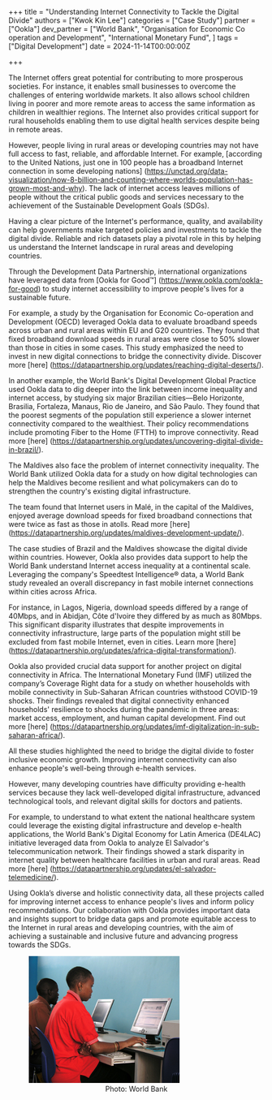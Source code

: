 +++
title = "Understanding Internet Connectivity to Tackle the Digital Divide"
authors = ["Kwok Kin Lee"]
categories = ["Case Study"]
partner = ["Ookla"]
dev_partner = ["World Bank", "Organisation for Economic Co operation and Development", "International Monetary Fund", ]
tags = ["Digital Development"]
date = 2024-11-14T00:00:00Z

+++

The Internet offers great potential for contributing to more prosperous societies. For instance, it enables small businesses to overcome the challenges of entering worldwide markets. It also allows school children living in poorer and more remote areas to access the same information as children in wealthier regions. The Internet also provides critical support for rural households enabling them to use digital health services despite being in remote areas. 

However, people living in rural areas or developing countries may not have full access to fast, reliable, and affordable Internet. For example, [according to the United Nations, just one in 100 people has a broadband Internet connection in some developing nations] (https://unctad.org/data-visualization/now-8-billion-and-counting-where-worlds-population-has-grown-most-and-why). The lack of internet access leaves millions of people without the critical public goods and services necessary to the achievement of the Sustainable Development Goals (SDGs).
 
Having a clear picture of the Internet's performance, quality, and availability can help governments make targeted policies and investments to tackle the digital divide. Reliable and rich datasets play a pivotal role in this by helping us understand the Internet landscape in rural areas and developing countries. 

Through the Development Data Partnership, international organizations have leveraged data from [Ookla for Good™] (https://www.ookla.com/ookla-for-good) to study internet accessibility to improve people's lives for a sustainable future. 

For example, a study by the Organisation for Economic Co-operation and Development (OECD) leveraged Ookla data to evaluate broadband speeds across urban and rural areas within EU and G20 countries. They found that fixed broadband download speeds in rural areas were close to 50% slower than those in cities in some cases. This study emphasized the need to invest in new digital connections to bridge the connectivity divide. Discover more [here] (https://datapartnership.org/updates/reaching-digital-deserts/).

In another example, the World Bank's Digital Development Global Practice used Ookla data to dig deeper into the link between income inequality and internet access, by studying six major Brazilian cities—Belo Horizonte, Brasilia, Fortaleza, Manaus, Rio de Janeiro, and São Paulo. They found that the poorest segments of the population still experience a slower internet connectivity compared to the wealthiest. Their policy recommendations include promoting Fiber to the Home (FTTH) to improve connectivity. Read more [here] (https://datapartnership.org/updates/uncovering-digital-divide-in-brazil/). 

The Maldives also face the problem of internet connectivity inequality. The World Bank utilized Ookla data for a study on how digital technologies can help the Maldives become resilient and what policymakers can do to strengthen the country's existing digital infrastructure. 

The team found that Internet users in Malé, in the capital of the Maldives, enjoyed average download speeds for fixed broadband connections that were twice as fast as those in atolls. Read more [here] (https://datapartnership.org/updates/maldives-development-update/). 
 
The case studies of Brazil and the Maldives showcase the digital divide within countries. However, Ookla also provides data support to help the World Bank understand Internet access inequality at a continental scale. Leveraging the company's Speedtest Intelligence® data, a World Bank study revealed an overall discrepancy in fast mobile internet connections within cities across Africa.  

For instance, in Lagos, Nigeria, download speeds differed by a range of 40Mbps, and in Abidjan, Côte d'Ivoire they differed by as much as 80Mbps. This significant disparity illustrates that despite improvements in connectivity infrastructure, large parts of the population might still be excluded from fast mobile Internet, even in cities. Learn more [here] (https://datapartnership.org/updates/africa-digital-transformation/). 

Ookla also provided crucial data support for another project on digital connectivity in Africa. The International Monetary Fund (IMF) utilized the company’s Coverage Right data for a study on whether households with mobile connectivity in Sub-Saharan African countries withstood COVID-19 shocks. Their findings revealed that digital connectivity enhanced households' resilience to shocks during the pandemic in three areas: market access, employment, and human capital development. Find out more [here] (https://datapartnership.org/updates/imf-digitalization-in-sub-saharan-africa/). 

All these studies highlighted the need to bridge the digital divide to foster inclusive economic growth. Improving internet connectivity can also enhance people's well-being through e-health services.  

However, many developing countries have difficulty providing e-health services because they lack well-developed digital infrastructure, advanced technological tools, and relevant digital skills for doctors and patients. 

For example, to understand to what extent the national healthcare system could leverage the existing digital infrastructure and develop e-health applications, the World Bank's Digital Economy for Latin America (DE4LAC) initiative leveraged data from Ookla to analyze El Salvador's telecommunication network. Their findings showed a stark disparity in internet quality between healthcare facilities in urban and rural areas. Read more [here] (https://datapartnership.org/updates/el-salvador-telemedicine/). 

Using Ookla’s diverse and holistic connectivity data, all these projects called for improving internet access to enhance people's lives and inform policy recommendations. Our collaboration with Ookla provides important data and insights support to bridge data gaps and promote equitable access to the Internet in rural areas and developing countries, with the aim of achieving a sustainable and inclusive future and advancing progress towards the SDGs.


<figure align="centre">
    <img src="understanding-internet-connectivity-to-tackle-the-digital-divide_thumbnail.png" 
    <figcaption>
        <center>
Photo:  World Bank
  </center>
    </figcaption>
</figure>





